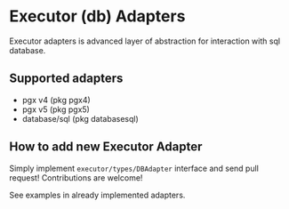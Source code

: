 # Executor (db) Adapters
Executor adapters is advanced layer of abstraction for interaction with sql database.
## Supported adapters
* pgx v4 (pkg pgx4)
* pgx v5 (pkg pgx5)
* database/sql (pkg databasesql)

## How to add new Executor Adapter
Simply implement `executor/types/DBAdapter` interface and send pull request! Contributions are welcome!

See examples in already implemented adapters.